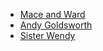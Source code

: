 
* [Mace and Ward](onlinelibrary.wiley.com/doi/full/10.1002/jocb.472)
* [Andy Goldsworth](https://andygoldsworthystudio.com)
* [Sister Wendy](https://artuk.org/discover/stories/in-memoriam-sister-wendy-beckett-and-her-favourite-paintings)
